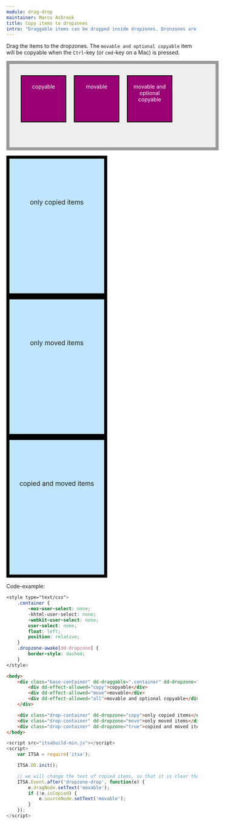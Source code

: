 ```yaml
---
module: drag-drop
maintainer: Marco Asbreuk
title: Copy items to dropzones
intro: "Draggable items can be dropped inside dropzones. Dronzones are HtmlElements that have the attribute: <b>dropzone=\"true | move | copy\"</b>. The attribute-value determines what will be accepted when dropped. The draggable items on the other hand, need the attribute: <b>dd-effect-allowed=\"all | move | copy\"</b> which marks the Element so it can be inspected by the dropzone if it is accepted.<br><br>Once a draggable item has a dropzone set, it will return to its original place when it is dropped outside the dropzone.<br><br>Copied items are duplicated: once duplicated, they are only movable."
---
```


<style type="text/css">
    .base-container {
        width: 100%;
        height: 180px;
        background-color: #EEE;
        border: solid 8px #999;
        margin-bottom: 1em;
        padding: 20px;
    }
    .container {
        margin: 10px;
        height: 100px;
        width: 100px;
        background-color: #990073;
        border: 2px solid #000;
        display: inline-block;
        *display: inline;
        *zoom: 1;
        color: #FFF;
        text-align: center;
        font-size: 14px;
        line-height: 1.2em;
        padding: 20px 8px 0;
    }
    .container {
        -moz-user-select: none;
        -khtml-user-select: none;
        -webkit-user-select: none;
        user-select: none;
        float: left;
        position: relative;
    }
    .drop-container {
        width: 250px;
        height: 250px;
        border: solid 8px #000;
        background-color: #c0e5fd;
        display: inline-block;
        *display: inline;
        *zoom: 1;
        margin-right: 20px;
        text-align: center;
        font-size: 17px;
        padding-top: 105px;
    }
    .dropzone-awake[dd-dropzone] {
        border-style: dashed;
    }
</style>

Drag the items to the dropzones. The `movable and optional copyable` item will be copyable when the `Ctrl`-key (or `cmd`-key on a Mac) is pressed.

<div class="base-container" dd-draggable=".container" dd-dropzone=".drop-container" >
    <div class="container" dd-effect-allowed="copy">copyable</div>
    <div class="container" dd-effect-allowed="move">movable</div>
    <div class="container" dd-effect-allowed="all">movable and optional copyable</div>
</div>

<div class="drop-container" dd-dropzone="copy">only copied items</div>
<div class="drop-container" dd-dropzone="move">only moved items</div>
<div class="drop-container" dd-dropzone="true">copied and moved items</div>


<p class="spaced">Code-example:</p>

```css
<style type="text/css">
    .container {
        -moz-user-select: none;
        -khtml-user-select: none;
        -webkit-user-select: none;
        user-select: none;
        float: left;
        position: relative;
    }
    .dropzone-awake[dd-dropzone] {
        border-style: dashed;
    }
</style>
```

```html
<body>
    <div class="base-container" dd-draggable=".container" dd-dropzone=".drop-container" >
        <div dd-effect-allowed="copy">copyable</div>
        <div dd-effect-allowed="move">movable</div>
        <div dd-effect-allowed="all">movable and optional copyable</div>
    </div>

    <div class="drop-container" dd-dropzone="copy">only copied items</div>
    <div class="drop-container" dd-dropzone="move">only moved items</div>
    <div class="drop-container" dd-dropzone="true">copied and moved items</div>
</body>
```

```js
<script src="itsabuild-min.js"></script>
<script>
    var ITSA = require('itsa');

    ITSA.DD.init();

    // we will change the text of copied items, so that it is clear they are only movable
    ITSA.Event.after('dropzone-drop', function(e) {
        e.dragNode.setText('movable');
        if (!e.isCopied) {
            e.sourceNode.setText('movable');
        }
    });
</script>
```

<script src="../../dist/itsabuild-min.js"></script>
<script>
    var ITSA = require('itsa');

    ITSA.DD.init();

    // we will change the text of copied items, so that it is clear they are only movable
    ITSA.Event.after('dropzone-drop', function(e) {
        e.dragNode.setText('movable');
        if (!e.isCopied) {
            e.sourceNode.setText('movable');
        }
    });
</script>
